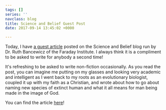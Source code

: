 ```yaml
---
tags: []
series: ''
navclass: blog
title: Science and Belief Guest Post
date: 2017-09-14 13:45:02 +0000

---
```



Today, I have [a guest article](https://scienceandbelief.org/2017/09/14/guest-post-a-hominin-by-any-other-name-would-be-just-as-wise/) posted on the Science and Belief blog run by Dr. Ruth Bancewicz of the Faraday Institute. I always think it is a compliment to be asked to write for anybody a second time!

It's refreshing to be asked to write non-fiction occasionally. As you read the post, you can imagine me putting on my glasses and looking very academic and intelligent as I went back to my roots as an evolutionary biologist, coupled it up with my faith as a Christian, and wrote about how to go about naming new species of extinct human and what it all means for man being made in the image of God.

You can find the article [here](https://scienceandbelief.org/2017/09/14/guest-post-a-hominin-by-any-other-name-would-be-just-as-wise/)!